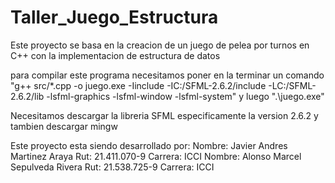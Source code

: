 # Taller_Juego_Estructura

Este proyecto se basa en la creacion de un juego de pelea por turnos en C++ con la implementacion de estructura de datos

para compilar este programa necesitamos poner en la terminar un comando "g++ src/*.cpp -o juego.exe -Iinclude -IC:/SFML-2.6.2/include -LC:/SFML-2.6.2/lib -lsfml-graphics -lsfml-window -lsfml-system" y luego ".\juego.exe"

Necesitamos descargar la libreria SFML especificamente la version 2.6.2 y tambien descargar mingw

Este proyecto esta siendo desarrollado por:
Nombre: Javier Andres Martinez Araya     Rut: 21.411.070-9    Carrera: ICCI
Nombre: Alonso Marcel Sepulveda Rivera   Rut: 21.538.725-9    Carrera: ICCI

